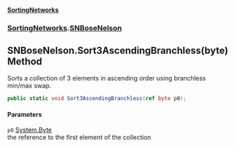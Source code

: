 #### [SortingNetworks](./index.md 'index')
### [SortingNetworks](./SortingNetworks.md 'SortingNetworks').[SNBoseNelson](./SortingNetworks-SNBoseNelson.md 'SortingNetworks.SNBoseNelson')
## SNBoseNelson.Sort3AscendingBranchless(byte) Method
Sorts a collection of 3 elements in ascending order using branchless min/max swap.  
```csharp
public static void Sort3AscendingBranchless(ref byte p0);
```
#### Parameters
<a name='SortingNetworks-SNBoseNelson-Sort3AscendingBranchless(byte)-p0'></a>
`p0` [System.Byte](https://docs.microsoft.com/en-us/dotnet/api/System.Byte 'System.Byte')  
the reference to the first element of the collection  
  

